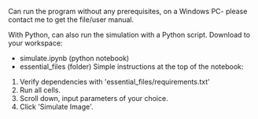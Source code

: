 Can run the program without any prerequisites, on a Windows PC-
please contact me to get the file/user manual.

With Python, can also run the simulation with a Python script. Download to your workspace:
* simulate.ipynb (python notebook)
* essential_files (folder)
Simple instructions at the top of the notebook:
1. Verify dependencies with 'essential_files/requirements.txt'
2. Run all cells.
3. Scroll down, input parameters of your choice.
4. Click 'Simulate Image'.
